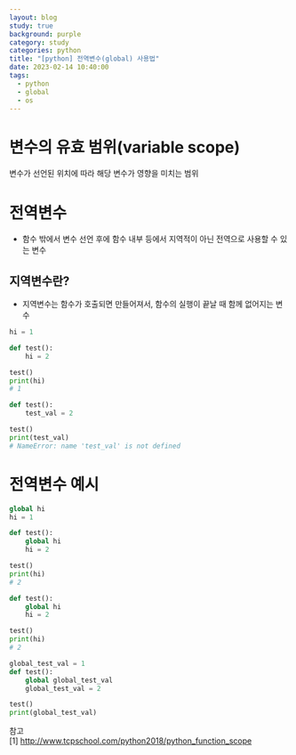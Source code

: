 ```yaml
---
layout: blog
study: true
background: purple
category: study
categories: python
title: "[python] 전역변수(global) 사용법"
date: 2023-02-14 10:40:00
tags:
  - python
  - global
  - os
---
```


# 변수의 유효 범위(variable scope)

변수가 선언된 위치에 따라 해당 변수가 영향을 미치는 범위

# 전역변수

- 함수 밖에서 변수 선언 후에 함수 내부 등에서 지역적이 아닌 전역으로 사용할 수 있는 변수

## 지역변수란?

- 지역변수는 함수가 호출되면 만들어져서, 함수의 실행이 끝날 때 함께 없어지는 변수

```python
hi = 1

def test():
    hi = 2

test()
print(hi)
# 1
```

```python
def test():
    test_val = 2

test()
print(test_val)
# NameError: name 'test_val' is not defined
```

# 전역변수 예시

```python
global hi
hi = 1

def test():
    global hi
    hi = 2

test()
print(hi)
# 2
```

```python
def test():
    global hi
    hi = 2

test()
print(hi)
# 2
```

```python
global_test_val = 1
def test():
    global global_test_val
    global_test_val = 2

test()
print(global_test_val)
```

참고  
[1] http://www.tcpschool.com/python2018/python_function_scope